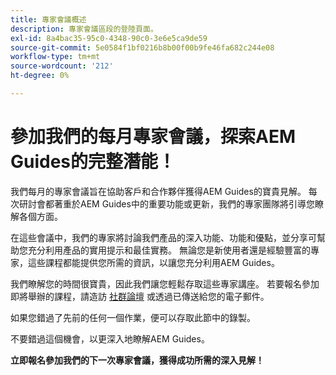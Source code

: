 ```yaml
---
title: 專家會議概述
description: 專家會議區段的登陸頁面。
exl-id: 8a4bac35-95c0-4348-90c0-3e6e5ca9de59
source-git-commit: 5e0584f1bf0216b8b00f00b9fe46fa682c244e08
workflow-type: tm+mt
source-wordcount: '212'
ht-degree: 0%

---
```


# 參加我們的每月專家會議，探索AEM Guides的完整潛能！

我們每月的專家會議旨在協助客戶和合作夥伴獲得AEM Guides的寶貴見解。 每次研討會都著重於AEM Guides中的重要功能或更新，我們的專家團隊將引導您瞭解各個方面。

在這些會議中，我們的專家將討論我們產品的深入功能、功能和優點，並分享可幫助您充分利用產品的實用提示和最佳實務。 無論您是新使用者還是經驗豐富的專家，這些課程都能提供您所需的資訊，以讓您充分利用AEM Guides。

我們瞭解您的時間很寶貴，因此我們讓您輕鬆存取這些專家講座。 若要報名參加即將舉辦的課程，請造訪 [社群論壇](https://experienceleaguecommunities.adobe.com/t5/experience-manager-guides/ct-p/aem-xml-documentation) 或透過已傳送給您的電子郵件。

如果您錯過了先前的任何一個作業，便可以存取此節中的錄製。

不要錯過這個機會，以更深入地瞭解AEM Guides。

**立即報名參加我們的下一次專家會議，獲得成功所需的深入見解！**
